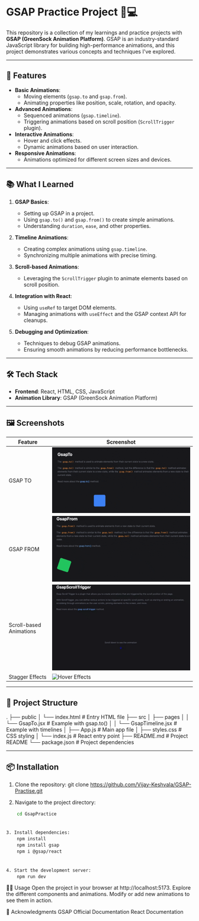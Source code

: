 # GSAP Practice Project 🎨💻

This repository is a collection of my learnings and practice projects with **GSAP (GreenSock Animation Platform)**. GSAP is an industry-standard JavaScript library for building high-performance animations, and this project demonstrates various concepts and techniques I've explored.

---

## 🚀 Features

- **Basic Animations**: 
  - Moving elements (`gsap.to` and `gsap.from`).
  - Animating properties like position, scale, rotation, and opacity.
- **Advanced Animations**:
  - Sequenced animations (`gsap.timeline`).
  - Triggering animations based on scroll position (`ScrollTrigger` plugin).
- **Interactive Animations**:
  - Hover and click effects.
  - Dynamic animations based on user interaction.
- **Responsive Animations**:
  - Animations optimized for different screen sizes and devices.

---

## 📚 What I Learned

1. **GSAP Basics**:
   - Setting up GSAP in a project.
   - Using `gsap.to()` and `gsap.from()` to create simple animations.
   - Understanding `duration`, `ease`, and other properties.

2. **Timeline Animations**:
   - Creating complex animations using `gsap.timeline`.
   - Synchronizing multiple animations with precise timing.

3. **Scroll-based Animations**:
   - Leveraging the `ScrollTrigger` plugin to animate elements based on scroll position.

4. **Integration with React**:
   - Using `useRef` to target DOM elements.
   - Managing animations with `useEffect` and the GSAP context API for cleanups.

5. **Debugging and Optimization**:
   - Techniques to debug GSAP animations.
   - Ensuring smooth animations by reducing performance bottlenecks.

---

## 🛠️ Tech Stack

- **Frontend**: React, HTML, CSS, JavaScript
- **Animation Library**: GSAP (GreenSock Animation Platform)

---

## 🖼️ Screenshots

| **Feature**                     | **Screenshot**             |
|----------------------------------|----------------------------|
| GSAP TO                         | ![Basic Animation](./public/images/bluebox.gif) |
| GSAP FROM                       | ![Basic Animation](./public/images/greenbox.gif) |
| Scroll-based Animations         | ![ScrollTrigger](./public/images/scrollTrigger.gif) |
| Stagger  Effects                | ![Hover Effects](./public/images/stagger.gif) |

---


## 📂 Project Structure

. ├── public │ └── index.html # Entry HTML file ├── src │ ├── pages │ │ └── GsapTo.jsx # Example with gsap.to() │ │ └── GsapTimeline.jsx # Example with timelines │ ├── App.js # Main app file │ ├── styles.css # CSS styling │ └── index.js # React entry point ├── README.md # Project README └── package.json # Project dependencies



---

## 📦 Installation
1. Clone the repository:
   git clone https://github.com/Vijay-Keshvala/GSAP-Practise.git


2. Navigate to the project directory:
```bash
    cd GsapPractice


3. Install dependencies:
    npm install
    npm install gsap
    npm i @gsap/react


4. Start the development server:
    npm run dev

```



🧑‍💻 Usage
Open the project in your browser at http://localhost:5173.
Explore the different components and animations.
Modify or add new animations to see them in action.


🌟 Acknowledgments
GSAP Official Documentation
React Documentation
